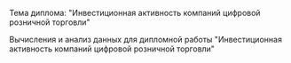 Тема диплома: "Инвестиционная активность компаний цифровой розничной торговли"

Вычисления и анализ данных для дипломной работы "Инвестиционная активность компаний цифровой розничной торговли"
